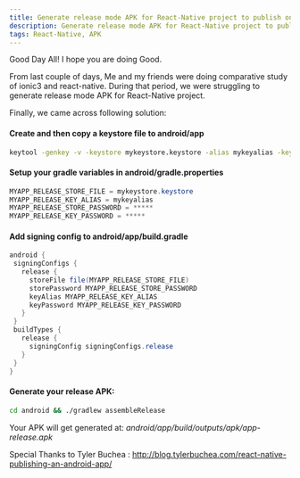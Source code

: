 ```yaml
---
title: Generate release mode APK for React-Native project to publish on PlayStore
description: Generate release mode APK for React-Native project to publish on PlayStore
tags: React-Native, APK
---
```


Good Day All! I hope you are doing Good.

From last couple of days, Me and my friends were doing comparative study of ionic3 and react-native. During that period, we were struggling to generate release mode APK for React-Native project.

Finally, we came across following solution:
 
#### Create and then copy a keystore file to android/app
```bat
keytool -genkey -v -keystore mykeystore.keystore -alias mykeyalias -keyalg RSA -keysize 2048 -validity 10000
```
#### Setup your gradle variables in android/gradle.properties
```Java
MYAPP_RELEASE_STORE_FILE = mykeystore.keystore
MYAPP_RELEASE_KEY_ALIAS = mykeyalias
MYAPP_RELEASE_STORE_PASSWORD = *****
MYAPP_RELEASE_KEY_PASSWORD = *****
 ```
#### Add signing config to android/app/build.gradle
 ```Java
android {
  signingConfigs {
    release {
      storeFile file(MYAPP_RELEASE_STORE_FILE)
      storePassword MYAPP_RELEASE_STORE_PASSWORD
      keyAlias MYAPP_RELEASE_KEY_ALIAS
      keyPassword MYAPP_RELEASE_KEY_PASSWORD
    }
  }
  buildTypes {
    release {
      signingConfig signingConfigs.release
    }
  }
}
```
#### Generate your release APK:
 ```bat
cd android && ./gradlew assembleRelease
```

Your APK will get generated at: *android/app/build/outputs/apk/app-release.apk*

Special Thanks to Tyler Buchea : http://blog.tylerbuchea.com/react-native-publishing-an-android-app/
